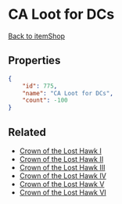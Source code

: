 # CA Loot for DCs

<no description available>

[Back to itemShop](../item-shops.md)

## Properties

```json
{
    "id": 775,
    "name": "CA Loot for DCs",
    "count": -100
}
```

## Related

- [Crown of the Lost Hawk I](../items/21517-crown-of-the-lost-hawk-i.md)
- [Crown of the Lost Hawk II](../items/21518-crown-of-the-lost-hawk-ii.md)
- [Crown of the Lost Hawk III](../items/21519-crown-of-the-lost-hawk-iii.md)
- [Crown of the Lost Hawk IV](../items/21520-crown-of-the-lost-hawk-iv.md)
- [Crown of the Lost Hawk V](../items/21521-crown-of-the-lost-hawk-v.md)
- [Crown of the Lost Hawk VI](../items/21522-crown-of-the-lost-hawk-vi.md)

